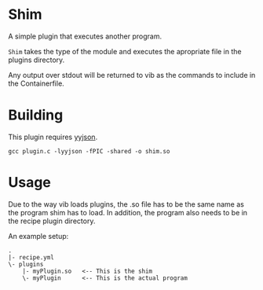 # Shim
A simple plugin that executes another program.

`Shim` takes the type of the module and executes the apropriate file in the plugins directory.

Any output over stdout will be returned to vib as the commands to include in the Containerfile.


# Building
This plugin requires [yyjson](https://github.com/ibireme/yyjson).
```
gcc plugin.c -lyyjson -fPIC -shared -o shim.so
```

# Usage
Due to the way vib loads plugins, the .so file has to be the same name as the program shim has to load.
In addition, the program also needs to be in the recipe plugin directory.

An example setup:
```
.
|- recipe.yml
\- plugins
    |- myPlugin.so   <-- This is the shim
    \- myPlugin      <-- This is the actual program
```
